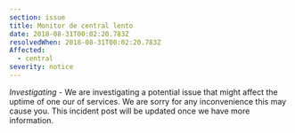 ```yaml
---
section: issue
title: Monitor de central lento
date: 2018-08-31T00:02:20.783Z
resolvedWhen: 2018-08-31T00:02:20.783Z
Affected:
  - central
severity: notice
---
```

*Investigating* - We are investigating a potential issue that might affect the uptime of one our of services. We are sorry for any inconvenience this may cause you. This incident post will be updated once we have more information.
